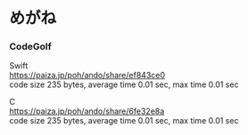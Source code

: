 めがね
======

### CodeGolf  

Swift    
https://paiza.jp/poh/ando/share/ef843ce0   
code size 235 bytes, average time 0.01 sec, max time 0.01 sec 
  
C   
https://paiza.jp/poh/ando/share/6fe32e8a  
code size 235 bytes, average time 0.01 sec, max time 0.01 sec    
  
